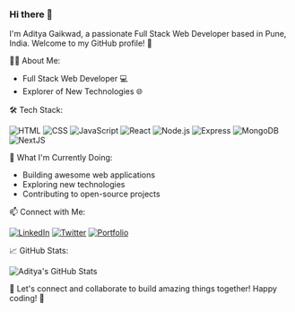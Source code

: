 ### Hi there 👋

I'm Aditya Gaikwad, a passionate Full Stack Web Developer based in Pune, India. Welcome to my GitHub profile! 🚀

👨‍💻 About Me:


- Full Stack Web Developer 💻
- Explorer of New Technologies 🌐

🛠️ Tech Stack:


![HTML](https://img.shields.io/badge/HTML-5-orange?style=for-the-badge&logo=html5)
![CSS](https://img.shields.io/badge/CSS-3-blue?style=for-the-badge&logo=css3)
![JavaScript](https://img.shields.io/badge/JavaScript-ES6-yellow?style=for-the-badge&logo=javascript)
![React](https://img.shields.io/badge/React-16.8-blue?style=for-the-badge&logo=react)
![Node.js](https://img.shields.io/badge/Node.js-v14.0-green?style=for-the-badge&logo=node.js)
![Express](https://img.shields.io/badge/Express-v4.17.1-lightgrey?style=for-the-badge&logo=express)
![MongoDB](https://img.shields.io/badge/MongoDB-Latest-green?style=for-the-badge&logo=mongodb)
![NextJS](https://img.shields.io/badge/Next.js-%23000000.svg?&style=for-the-badge&logo=next.js&logoColor=white)


🚀 What I'm Currently Doing:


- Building awesome web applications
- Exploring new technologies
- Contributing to open-source projects

📫 Connect with Me:


[![LinkedIn](https://img.shields.io/badge/LinkedIn-Aditya%20Gaikwad-blue?style=flat-square&logo=linkedin)](https://www.linkedin.com/in/adigaikwad/)
[![Twitter](https://img.shields.io/badge/Twitter-@ad1tya_gaikwad-blue?style=flat-square&logo=twitter)](https://twitter.com/ad1tya_gaikwad)
[![Portfolio](https://img.shields.io/badge/Portfolio-adigaikwad.netlify.app-orange?style=flat-square&logo=google-chrome)](https://adigaikwad.netlify.app/)

📈 GitHub Stats: 


![Aditya's GitHub Stats](https://adigaikwad-git-stats.vercel.app/api?username=adigaikwad&theme=tokyonight&hide_border=false&include_all_commits=true&count_private=true)



🌟 Let's connect and collaborate to build amazing things together! Happy coding! 🚀

<!--
**AdiGaikwad/AdiGaikwad** is a ✨ _special_ ✨ repository because its `README.md` (this file) appears on your GitHub profile.

Here are some ideas to get you started:

- 🔭 I’m currently working on ...
- 🌱 I’m currently learning ...
- 👯 I’m looking to collaborate on ...
- 🤔 I’m looking for help with ...
- 💬 Ask me about ...
- 📫 How to reach me: ...
- 😄 Pronouns: ...
- ⚡ Fun fact: ...
-->
